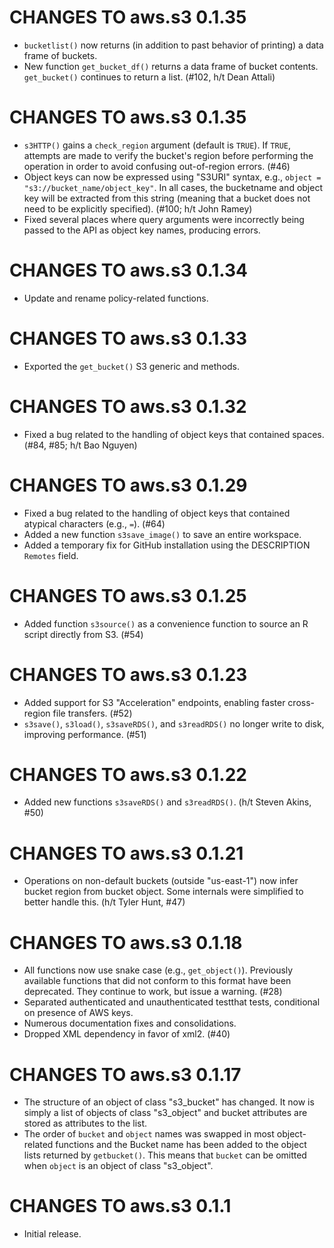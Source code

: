 # CHANGES TO aws.s3 0.1.35

* `bucketlist()` now returns (in addition to past behavior of printing) a data frame of buckets.
* New function `get_bucket_df()` returns a data frame of bucket contents. `get_bucket()` continues to return a list. (#102, h/t Dean Attali)

# CHANGES TO aws.s3 0.1.35

* `s3HTTP()` gains a `check_region` argument (default is `TRUE`). If `TRUE`, attempts are made to verify the bucket's region before performing the operation in order to avoid confusing out-of-region errors. (#46)
* Object keys can now be expressed using "S3URI" syntax, e.g., `object = "s3://bucket_name/object_key"`. In all cases, the bucketname and object key will be extracted from this string (meaning that a bucket does not need to be explicitly specified). (#100; h/t John Ramey)
* Fixed several places where query arguments were incorrectly being passed to the API as object key names, producing errors.

# CHANGES TO aws.s3 0.1.34

* Update and rename policy-related functions.

# CHANGES TO aws.s3 0.1.33

* Exported the `get_bucket()` S3 generic and methods.

# CHANGES TO aws.s3 0.1.32

* Fixed a bug related to the handling of object keys that contained spaces. (#84, #85; h/t Bao Nguyen)

# CHANGES TO aws.s3 0.1.29

* Fixed a bug related to the handling of object keys that contained atypical characters (e.g., `=`). (#64)
* Added a new function `s3save_image()` to save an entire workspace.
* Added a temporary fix for GitHub installation using the DESCRIPTION `Remotes` field.

# CHANGES TO aws.s3 0.1.25

* Added function `s3source()` as a convenience function to source an R script directly from S3. (#54)

# CHANGES TO aws.s3 0.1.23

* Added support for S3 "Acceleration" endpoints, enabling faster cross-region file transfers. (#52)
* `s3save()`, `s3load()`, `s3saveRDS()`, and `s3readRDS()` no longer write to disk, improving performance. (#51)

# CHANGES TO aws.s3 0.1.22

* Added new functions `s3saveRDS()` and `s3readRDS()`. (h/t Steven Akins, #50)

# CHANGES TO aws.s3 0.1.21

* Operations on non-default buckets (outside "us-east-1") now infer bucket region from bucket object. Some internals were simplified to better handle this. (h/t Tyler Hunt, #47)

# CHANGES TO aws.s3 0.1.18

* All functions now use snake case (e.g., `get_object()`). Previously available functions that did not conform to this format have been deprecated. They continue to work, but issue a warning. (#28)
* Separated authenticated and unauthenticated testthat tests, conditional on presence of AWS keys.
* Numerous documentation fixes and consolidations.
* Dropped XML dependency in favor of xml2. (#40)

# CHANGES TO aws.s3 0.1.17

* The structure of an object of class "s3_bucket" has changed. It now is simply a list of objects of class "s3_object" and bucket attributes are stored as attributes to the list.
* The order of `bucket` and `object` names was swapped in most object-related functions and the Bucket name has been added to the object lists returned by `getbucket()`. This means that `bucket` can be omitted when `object` is an object of class "s3_object".

# CHANGES TO aws.s3 0.1.1

* Initial release.
